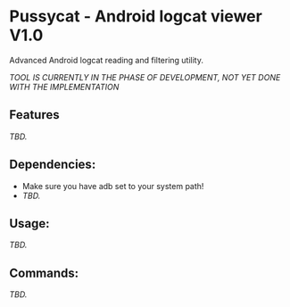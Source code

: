 # Pussycat - Android logcat viewer V1.0

Advanced Android logcat reading and filtering utility.

*TOOL IS CURRENTLY IN THE PHASE OF DEVELOPMENT, NOT YET DONE WITH THE IMPLEMENTATION*

## Features

*TBD.*

## Dependencies:

- Make sure you have adb set to your system path!
- *TBD.*

## Usage:

*TBD.*

## Commands:

*TBD.*